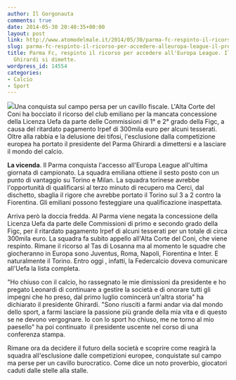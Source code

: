 ```yaml
---
author: Il Gorgonauta
comments: true
date: 2014-05-30 20:40:35+00:00
layout: post
link: http://www.atomodelmale.it/2014/05/30/parma-fc-respinto-il-ricorso-per-accedere-alleuropa-league-il-presidente-ghirardi-si-dimette/
slug: parma-fc-respinto-il-ricorso-per-accedere-alleuropa-league-il-presidente-ghirardi-si-dimette
title: Parma Fc, respinto il ricorso per accedere all'Europa League. Il presidente
  Ghirardi si dimette.
wordpress_id: 14554
categories:
- Calcio
- Sport
---
```


![](http://www.atomodelmale.it/wp-content/uploads/2014/05/ghirardi-300x200.jpg)Una conquista sul campo persa per un cavillo fiscale. L'Alta Corte del Coni ha bocciato il ricorso del club emiliano per la mancata concessione della Licenza Uefa da parte delle Commissioni di 1° e 2° grado della Figc, a causa del ritardato pagamento Irpef di 300mila euro per alcuni tesserati. Oltre alla rabbia e la delusione dei tifosi, l'esclusione dalla competizione europea ha portato il presidente del Parma Ghirardi a dimettersi e a lasciare il mondo del calcio.

**La vicenda**. Il Parma conquista l'accesso all'Europa League all'ultima giornata di campionato. La squadra emiliana ottiene il sesto posto con un punto di vantaggio su Torino e Milan. La squadra torinese avrebbe l'opportunità di qualificarsi al terzo minuto di recupero ma Cerci, dal dischetto, sbaglia il rigore che avrebbe portato il Torino sul 3 a 2 contro la Fiorentina. Gli emiliani possono festeggiare una qualificazione inaspettata.

Arriva però la doccia fredda. Al Parma viene negata la concessione della Licenza Uefa da parte delle Commissioni di primo e secondo grado della Figc, per il ritardato pagamento Irpef di alcuni tesserati per un totale di circa 300mila euro. La squadra fa subito appello all'Alta Corte del Coni, che viene respinto. Rimane il ricorso al Tas di Losanna ma al momento le squadre che giocheranno in Europa sono Juventus, Roma, Napoli, Fiorentina e Inter. E naturalmente il Torino. Entro oggi , infatti, la Federcalcio doveva comunicare all'Uefa la lista completa.


"Ho chiuso con il calcio, ho rassegnato le mie dimissioni da presidente e ho pregato Leonardi di continuare a gestire la società e di onorare tutti gli impegni che ho preso, dal primo luglio comincerà un'altra storia" ha dichiarato il presidente Ghirardi. "Sono riusciti a farmi andar via dal mondo dello sport, a farmi lasciare la passione più grande della mia vita e di questo se ne devono vergognare. Io con lo sport ho chiuso, me ne torno al mio paesello" ha poi continuato  il presidente uscente nel corso di una conferenza stampa.

Rimane ora da decidere il futuro della società e scoprire come reagirà la squadra all'esclusione dalle competizioni europee, conquistate sul campo ma perse per un cavillo burocratico. Come dice un noto proverbio, giocatori caduti dalle stelle alla stalle.
